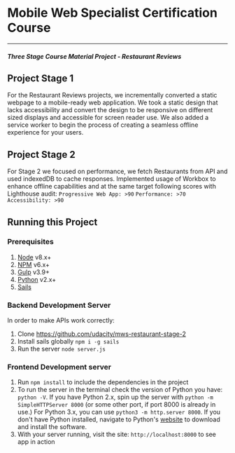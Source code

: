 # Mobile Web Specialist Certification Course
---
#### _Three Stage Course Material Project - Restaurant Reviews_

## Project Stage 1
For the Restaurant Reviews projects, we incrementally converted a static webpage to a mobile-ready web application. We took a static design that lacks accessibility and convert the design to be responsive on different sized displays and accessible for screen reader use. We also added a service worker to begin the process of creating a seamless offline experience for your users.

## Project Stage 2
For Stage 2 we focused on performance, we fetch Restaurants from API and used indexedDB to cache responses. Implemented usage of Workbox to enhance offline capabilities and at the same target following scores with Lighthouse audit:
`Progressive Web App: >90`
`Performance: >70`
`Accessibility: >90`

## Running this Project

### Prerequisites
1. [Node](https://nodejs.org/en/) v8.x+
2. [NPM](https://www.npmjs.com/) v6.x+
3. [Gulp](https://gulpjs.com/) v3.9+
4. [Python](https://www.python.org/) v2.x+
5. [Sails](https://sailsjs.com/get-started) 

### Backend Development Server
In order to make APIs work correctly:

1. Clone https://github.com/udacity/mws-restaurant-stage-2
2. Install sails globally `npm i -g sails`
3. Run the server `node server.js`

### Frontend Development server
1. Run `npm install` to include the dependencies in the project
2. To run the server in the terminal check the version of Python you have: `python -V`. If you have Python 2.x, spin up the server with `python -m SimpleHTTPServer 8000` (or some other port, if port 8000 is already in use.) For Python 3.x, you can use `python3 -m http.server 8000`. If you don't have Python installed, navigate to Python's [website](https://www.python.org/) to download and install the software.
3. With your server running, visit the site: `http://localhost:8000` to see app in action




